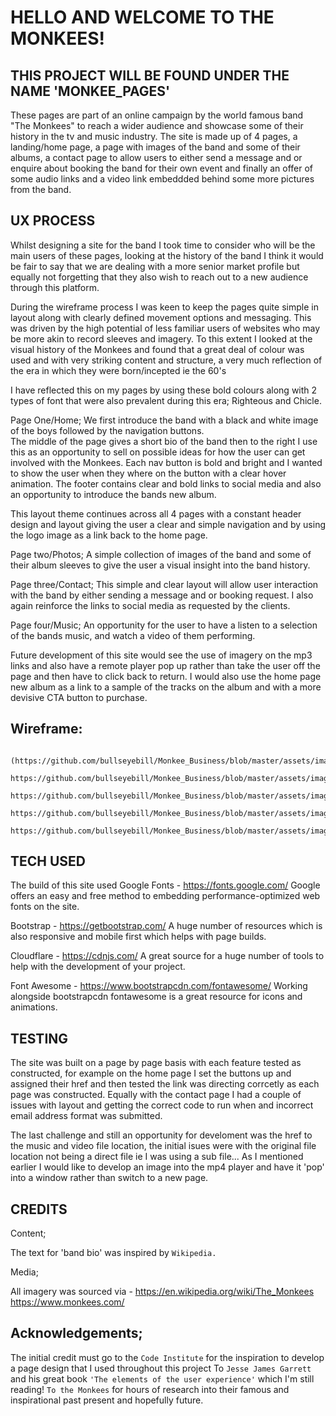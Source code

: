 # HELLO AND WELCOME TO THE MONKEES!


## THIS PROJECT WILL BE FOUND UNDER THE NAME 'MONKEE_PAGES'

These pages are part of an online campaign by the world famous band "The Monkees" to reach a wider audience
and showcase some of their history in the tv and music industry.
The site is made up of 4 pages, a landing/home page, a page with images of the band and some of their albums, a contact
page to allow users to either send a message and or enquire about booking the band for their own event and finally an offer
of some audio links and a video link embeddded behind some more pictures from the band.

## UX PROCESS

Whilst designing a site for the band I took time to consider who will be the main users of these pages,
looking at the history of the band I think it would be fair to say that we are dealing with a more senior
market profile but equally not forgetting that they also wish to reach out to a new audience through this platform.

During the wireframe process I was keen to keep the pages quite simple in layout along with clearly defined movement
options and messaging.  This was driven by the high potential of less familiar users of websites who may be more akin
to record sleeves and imagery.
To this extent I looked at the visual history of the Monkees and found that a great deal of colour was used and with very
striking content and structure, a very much reflection of the era in which they were born/incepted ie the 60's

I have reflected this on my pages by using these bold colours along with 2 types of font that were also prevalent during this
era; Righteous and Chicle.

Page One/Home;  We first introduce the band with a black and white image of the boys followed by the navigation buttons.  
The middle of the page gives a short bio of the band then to the right I use this as an opportunity to sell on possible ideas 
for how the user can get involved with the Monkees.
Each nav button is bold and bright and I wanted to show the user when they where on the button with a clear hover animation.
The footer contains clear and bold links to social media and also an opportunity to introduce the bands new album.

This layout theme continues across all 4 pages with a constant header design and layout giving the user a clear and simple 
navigation and by using the logo image as a link back to the home page.

Page two/Photos; A simple collection of images of the band and some of their album sleeves to give the user a visual insight into the
band history.

Page three/Contact; This simple and clear layout will allow user interaction with the band by either sending a message and or booking
request.  I also again reinforce the links to social media as requested by the clients.

Page four/Music;  An opportunity for the user to have a listen to a selection of the bands music, and watch a video of them performing.

Future development of this site would see the use of imagery on the mp3 links and also have a remote player pop up rather than take the 
user off the page and then have to click back to return.
I would also use the home page new album as a link to a sample of the tracks on the album and with a more devisive CTA button to purchase.

## Wireframe:
           (https://github.com/bullseyebill/Monkee_Business/blob/master/assets/images/wireframe.JPG)
           https://github.com/bullseyebill/Monkee_Business/blob/master/assets/images/wf2.JPG
           https://github.com/bullseyebill/Monkee_Business/blob/master/assets/images/wf3.JPG
           https://github.com/bullseyebill/Monkee_Business/blob/master/assets/images/wf4.JPG
           https://github.com/bullseyebill/Monkee_Business/blob/master/assets/images/wf5.JPG

## TECH USED
The build of this site used Google Fonts - https://fonts.google.com/
Google offers an easy and free method to embedding performance-optimized web fonts on the site.

Bootstrap - https://getbootstrap.com/
A huge number of resources which is also responsive and mobile first which helps with page builds.

Cloudflare - https://cdnjs.com/
A great source for a huge number of tools to help with the development of your project.

Font Awesome - https://www.bootstrapcdn.com/fontawesome/
Working alongside bootstrapcdn fontawesome is a great resource for icons and animations.

## TESTING

The site was built on a page by page basis with each feature tested as constructed, for example on the home page I set the buttons up and assigned their href and then 
tested the link was directing corrcetly as each page was constructed.
Equally with the contact page I had a couple of issues with layout and getting the correct code to run when and incorrect email address format was submitted.

The last challenge and still an opportunity for develoment was the href to the music and video file location, the initial isues were with the original file location not being
a direct file ie I was using a sub file...
As I mentioned earlier I would like to develop an image into the mp4 player and have it 'pop' into a window rather than switch to a new page.

## CREDITS

Content;

The text for 'band bio' was inspired by `Wikipedia.`

Media;

All imagery was sourced via - https://en.wikipedia.org/wiki/The_Monkees
https://www.monkees.com/


## Acknowledgements;

The initial credit must go to the `Code Institute` for the inspiration to develop a page design that I used throughout this project
To `Jesse James Garrett` and his great book `'The elements of the user experience'` which I'm still reading!
`To the Monkees` for hours of research into their famous and inspirational past present and hopefully future.

